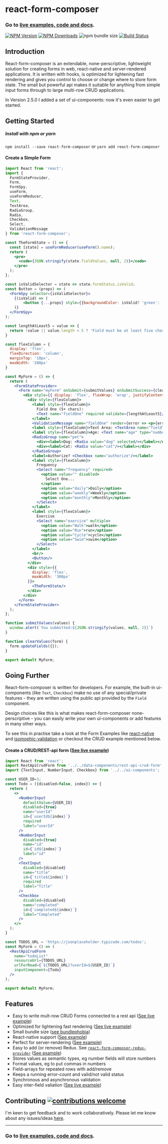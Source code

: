 # react-form-composer

### Go to [live examples, code and docs](https://chrisfield.github.io/react-form-composer/).

[![NPM Version](https://img.shields.io/npm/v/react-form-composer.svg?style=flat)](https://www.npmjs.com/package/react-form-composer)
[![NPM Downloads](https://img.shields.io/npm/dm/react-form-composer.svg?style=flat)](https://npmcharts.com/compare/react-form-composer?minimal=true)
![npm bundle size](https://img.shields.io/bundlephobia/minzip/react-form-composer.svg)
[![Build Status](https://travis-ci.com/chrisfield/react-form-composer.svg?branch=master)](https://travis-ci.com/chrisfield/react-form-composer)

## Introduction

React-form-composer is an extendable, none-perscriptive, lightweight solution for creating forms in web, react-native and server-rendered applications. It is written with hooks, is optimized for lightening fast rendering and gives you control to choose or change where to store form state. The small but powerful api makes it suitable for anything from simple input forms through to large multi-row CRUD applications.

In Version 2.5.0 I added a set of ui-components: now it's even easier to get started.

## Getting Started

##### Install with npm or yarn
`npm install --save react-form-composer` or `yarn add react-form-composer`


#### Create a Simple Form

```jsx
import React from 'react';
import {
  FormStateProvider,
  Form,
  FormSpy,
  useForm,
  useFormReducer,
  Text,
  TextArea,
  RadioGroup,
  Radio,
  Checkbox,
  Select,
  ValidationMessage
} from 'react-form-composer';

const TheFormState = () => {
  const [state] = useFormReducer(useForm().name);
  return (
    <pre>
      <code>{JSON.stringify(state.fieldValues, null, 2)}</code>
    </pre>
  );
};

const isValidSelector = state => state.formStatus.isValid;
const Button = (props) => (
  <FormSpy selector={isValidSelector}>
    {(isValid) => (
        <button {...props} style={{backgroundColor: isValid? 'green': 'cyan'}} >Submit</button>
    )}
  </FormSpy>
);

const lengthAtLeast5 = value => {
  return !value || value.length < 5 ? 'Field must be at least five characters' : undefined;
}

const flexColumn = {
  display: 'flex',
  flexDirection: 'column',
  marginTop: '10px',
  maxWidth: '200px'
}

const MyForm = () => {
  return (
    <FormStateProvider>
      <Form name="myForm" onSubmit={submitValues} onSubmitSuccess={clearValues}>
        <div style={{ display: 'flex', flexWrap: 'wrap', justifyContent: 'space-evenly'}}>
          <div style={flexColumn}>
            <label style={flexColumn}>
              Field One (5+ chars):
              <Text name="fieldOne" required validate={lengthAtLeast5}/>
            </label>
            <ValidationMessage name="fieldOne" render={error => <p>{error}</p>}/>
            <label style={flexColumn}>Text Area: <TextArea name="fieldTwo"/></label>
            <label style={flexColumn}>Age: <Text name="age" type="number"/></label>
            <RadioGroup name="pet">
              <div><label>Dog: <Radio value="dog" selected/></label></div>
              <div><label>Cat: <Radio value="cat"/></label></div>
            </RadioGroup>
            <label>Authorize? <Checkbox name="authorize"/></label>
            <label style={flexColumn}>
              Frequency
              <Select name="frequency" required>
                <option value="" disabled>
                  Select One...
                </option>
                <option value="daily">Daily</option>
                <option value="weekly">Weekly</option>
                <option value="monthly">Monthly</option>
              </Select>
            </label>
            <label style={flexColumn}>
              Exercise
              <Select name="exercice" multiple>
                <option value="Walk">walk</option>
                <option value="Run">run</option>
                <option value="Cycle">cycle</option>
                <option value="Swim">swim</option>
              </Select>
            </label>
            <br/>
            <Button/>
          </div>
          <div style={{
            display: 'flex',
            maxWidth: '300px'
          }}>
            <TheFormState/> 
          </div>
        </div>
      </Form>
    </FormStateProvider>
  );
};

function submitValues(values) {
  window.alert(`You submitted:${JSON.stringify(values, null, 2)}`)
}

function clearValues(form) {
  form.updateFields({});
}

export default MyForm;
```

## Going Further
React-form-composer is written for developers. For example, the built-in ui-components (like `Text`, `Checkbox`) make no use of any special/private features - they are written using the public api provided by the `Field` component.

Design choices like this is what makes react-form-composer none-perscriptive - you can easily write your own ui-components or add features in many other ways.

To see this in practise take a look at the Form Examples like [react-native](https://github.com/chrisfield/react-form-composer/tree/master/examples/with_react_native) and [isomophic-validation](https://github.com/chrisfield/react-form-composer/tree/master/examples/universal-validation) or checkout the CRUD example mentioned below.

#### Create a CRUD/REST-api form ([See live example](https://chrisfield.github.io/react-form-composer/?path=/story/introduction--row-editor))

```jsx
import React from 'react';
import RestApiCrudForm from '../../data-components/rest-api-crud-form';
import {TextInput, NumberInput, Checkbox} from '../../ui-components';

const USER_ID=3;
const Todo = ({disabled=false, index}) => {
  return (
    <>
      <NumberInput
        defaultValue={USER_ID}
        disabled={true}
        name="userId"
        id={`userId${index}`}
        required
        label="userId"
      />
      <NumberInput
        disabled={true}
        name="id"
        id={`id${index}`}
        label="id"
      />
      <TextInput
        disabled={disabled}
        name="title"
        id={`title${index}`}
        required
        label="Title"
      />
      <Checkbox
        disabled={disabled}
        name="completed"
        id={`completed${index}`}
        label="Completed"
      />
    </>
  );
}

const TODOS_URL = 'https://jsonplaceholder.typicode.com/todos';
const MyForm = () => (
  <RestApiCrudForm
    name="todoList"
    resourceUrl={TODOS_URL}
    urlForRead={`${TODOS_URL}?userId=${USER_ID}`}
    inputComponent={Todo}
  />
);

export default MyForm;

```

## Features
- Easy to write mult-row CRUD Forms connected to a rest api ([See live example](https://chrisfield.github.io/react-form-composer/?path=/story/introduction--row-editor))
- Optimized for lightening fast rendering ([See live example](https://chrisfield.github.io/react-form-composer/?path=/story/introduction--optimization))
- Small bundle size ([see bundlephobia](https://bundlephobia.com/result?p=react-form-composer))
- React-native support ([See example](https://github.com/chrisfield/react-form-composer/tree/master/examples/with_react_native))
- Perfect for server-rendering ([See example](https://github.com/chrisfield/react-form-composer/tree/master/examples/with-next))
- Easy to add (or remove) Redux. See [`react-form-composer-redux-provider`](https://www.npmjs.com/package/react-form-composer-redux-provider) ([See example](https://github.com/chrisfield/react-form-composer/tree/master/examples/with-redux))
- Stores values as semantic types, eg number fields will store numbers
- Format values, eg to put commas in numbers
- Field-arrays for repeated rows with add/remove
- Keeps a running error-count and valid/not valid status
- Synchronous and asynchronous validation 
- Easy inter-field valiation ([See live example](https://chrisfield.github.io/react-form-composer/?path=/story/introduction--validation))

## Contributing [![contributions welcome](https://img.shields.io/badge/contributions-welcome-brightgreen.svg?style=flat)](https://github.com/chrisfield/react-form-composer/issues)
I'm keen to get feedback and to work collaboratively. Please let me know about any issues/ideas [here](https://github.com/chrisfield/react-form-composer/issues/new).


---
### Go to [live examples, code and docs](https://chrisfield.github.io/react-form-composer/).